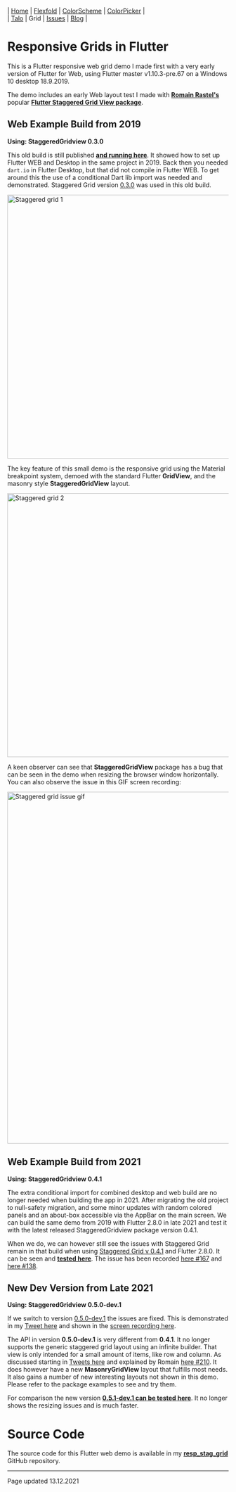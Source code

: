 | [Home](https://rydmike.com) | [Flexfold](flexfold) | [ColorScheme](colorscheme) | [ColorPicker](colorpicker) |  
| [Talo](talo)                | Grid                 | [Issues](issues)           | [Blog](blog)               |

# Responsive Grids in Flutter

This is a Flutter responsive web grid demo 
I made first with a very early version of Flutter for Web, using Flutter master 
v1.10.3-pre.67 on a Windows 10 desktop 18.9.2019.

The demo includes an early Web layout test I made with [**Romain Rastel's**](https://twitter.com/lets4r) popular
[**Flutter Staggered Grid View package**](https://pub.dev/packages/flutter_staggered_grid_view).

## Web Example Build from 2019
**Using: StaggeredGridview 0.3.0** 

This old build is still published [**and running here**](https://rydmike.com/gridtest).
It showed how to set up Flutter WEB and Desktop in the same project in 2019. 
Back then you needed `dart.io` in Flutter Desktop, but
that did not compile in Flutter WEB. To get around this the use of a
conditional Dart lib import was needed and demonstrated. Staggered Grid version
[0.3.0](https://pub.dev/packages/flutter_staggered_grid_view/versions/0.3.0)
was used in this old build.

<img src="https://rydmike.com/assets/stag_grid1.png?raw=true" alt="Staggered grid 1" width="600"/>

The key feature of this small demo is the responsive grid using the Material breakpoint system,
demoed with the standard Flutter **GridView**, and the masonry style **StaggeredGridView** layout.

<img src="https://rydmike.com/assets/stag_grid2.png?raw=true" alt="Staggered grid 2" width="600"/>

A keen observer can see that **StaggeredGridView** package has a bug that can be seen in the demo when 
resizing the browser window horizontally. You can also observe the issue in 
this GIF screen recording:

<img src="https://rydmike.com/assets/StagGridIssueDemo1.gif?raw=true" alt="Staggered grid issue gif" width="800"/>


## Web Example Build from 2021
**Using: StaggeredGridview 0.4.1**

The extra conditional import for combined desktop and web build are no longer needed
when building the app in 2021. After migrating the old project to null-safety migration, 
and some minor updates with random colored panels and an about-box accessible via the AppBar on the main screen. 
We can build the same demo from 2019 with Flutter 2.8.0 in late 2021 and test it 
with the latest released StaggeredGridview package version 0.4.1.

When we do, we can however
still see the issues with Staggered Grid remain in that build when using
[Staggered Grid v 0.4.1](https://pub.dev/packages/flutter_staggered_grid_view/versions/0.4.1) 
and Flutter 2.8.0.
It can be seen and [**tested here**](https://rydmike.com/gridtest-0-4-1).
The issue has been recorded [here #167](https://github.com/letsar/flutter_staggered_grid_view/issues/167)
and [here #138](https://github.com/letsar/flutter_staggered_grid_view/issues/138). 

## New Dev Version from Late 2021
**Using: StaggeredGridview 0.5.0-dev.1**

If we switch to version 
[0.5.0-dev.1](https://pub.dev/packages/flutter_staggered_grid_view/versions/0.5.0-dev.1)
the issues are fixed. This is demonstrated in my
[Tweet here](https://twitter.com/RydMike/status/1470110726429843467) and shown
in the [screen recording here](https://twitter.com/RydMike/status/1470110719177895946). 

The API in version **0.5.0-dev.1** is very different 
from **0.4.1**. It no longer supports the generic staggered grid layout using an
infinite builder. That view is only intended for a small amount of items, like row and 
column. As discussed starting in [Tweets here](https://twitter.com/RydMike/status/1470110726429843467?s=20)
and explained by Romain [here #210](https://github.com/letsar/flutter_staggered_grid_view/discussions/210). 
It does however have
a new **MasonryGridView** layout that fulfills most needs. It also gains a number
of new interesting layouts not shown in this demo. Please refer to the package
examples to see and try them.

For comparison the new version [**0.5.1-dev.1 can be tested here**](https://rydmike.com/gridtest-0-5-0-dev-1).
It no longer shows the resizing issues and is much faster.

# Source Code

The source code for this Flutter web demo
is available in my [**resp_stag_grid**](https://github.com/rydmike/resp_stag_grid) GitHub repository. 



---
Page updated 13.12.2021
